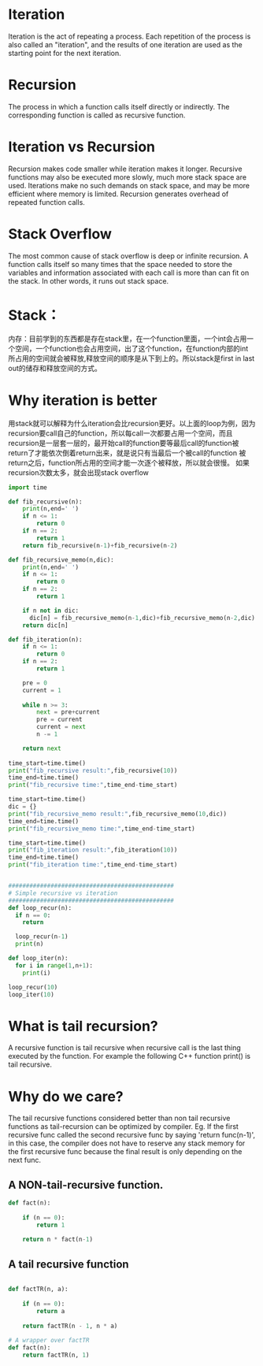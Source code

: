 # Iteration
Iteration is the act of repeating a process. Each repetition of the process is also called an "iteration", and the results of one iteration are used as the starting point for the next iteration.

# Recursion
The process in which a function calls itself directly or indirectly. The corresponding function is called as recursive function.

# Iteration vs Recursion
Recursion makes code smaller while iteration makes it longer.
Recursive functions may also be executed more slowly, much more stack space are used. 
Iterations make no such demands on stack space, and may be more efficient where memory is limited.
Recursion generates overhead of repeated function calls. 

# Stack Overflow
The most common cause of stack overflow is deep or infinite recursion. A function calls itself 
so many times that the space needed to store the variables and information associated with each call is more than can fit on the stack. In other words, it runs out stack space.

# Stack：
内存：目前学到的东西都是存在stack里，在一个function里面，一个int会占用一个空间，一个function也会占用空间，出了这个function，在function内部的int
所占用的空间就会被释放,释放空间的顺序是从下到上的。所以stack是first in last out的储存和释放空间的方式。

# Why iteration is better
用stack就可以解释为什么iteration会比recursion更好。以上面的loop为例，因为recursion要call自己的function，所以每call一次都要占用一个空间，而且
recursion是一层套一层的，最开始call的function要等最后call的function被return了才能依次倒着return出来，就是说只有当最后一个被call的function
被return之后，function所占用的空间才能一次逐个被释放，所以就会很慢。
如果recursion次数太多，就会出现stack overflow

```py
import time

def fib_recursive(n):
    print(n,end=' ')
    if n <= 1:
	    return 0
    if n == 2:
	    return 1
    return fib_recursive(n-1)+fib_recursive(n-2)

def fib_recursive_memo(n,dic):
    print(n,end=' ')
    if n <= 1:
	    return 0
    if n == 2:
	    return 1

    if n not in dic:
      dic[n] = fib_recursive_memo(n-1,dic)+fib_recursive_memo(n-2,dic)
    return dic[n]

def fib_iteration(n):
    if n <= 1:
        return 0
    if n == 2:
        return 1

    pre = 0
    current = 1
    
    while n >= 3:
        next = pre+current
        pre = current
        current = next
        n -= 1

    return next
   
time_start=time.time()
print("fib_recursive result:",fib_recursive(10))
time_end=time.time()
print("fib_recursive time:",time_end-time_start)

time_start=time.time()
dic = {}
print("fib_recursive_memo result:",fib_recursive_memo(10,dic))
time_end=time.time()
print("fib_recursive_memo time:",time_end-time_start)

time_start=time.time()
print("fib_iteration result:",fib_iteration(10))
time_end=time.time()
print("fib_iteration time:",time_end-time_start)


###############################################
# Simple recursive vs iteration
###############################################
def loop_recur(n):
  if n == 0:
    return

  loop_recur(n-1)
  print(n)

def loop_iter(n):
  for i in range(1,n+1):
    print(i)

loop_recur(10)
loop_iter(10)
```

# What is tail recursion?
A recursive function is tail recursive when recursive call is the last thing executed by the function. For example the following C++ function print() is tail recursive.

# Why do we care?
The tail recursive functions considered better than non tail recursive functions as tail-recursion can be optimized by compiler. Eg. If the first recursive func called the second recursive func by saying 'return func(n-1)', in this case, the compiler does not have to reserve any stack memory for the first recursive func because the final result is only depending on the next func.

## A NON-tail-recursive function. 
```py
def fact(n): 
  
    if (n == 0): 
        return 1
  
    return n * fact(n-1) 
```
## A tail recursive function 

```py

def factTR(n, a): 
  
    if (n == 0): 
        return a 
  
    return factTR(n - 1, n * a) 
  
# A wrapper over factTR 
def fact(n): 
    return factTR(n, 1) 
 ```















